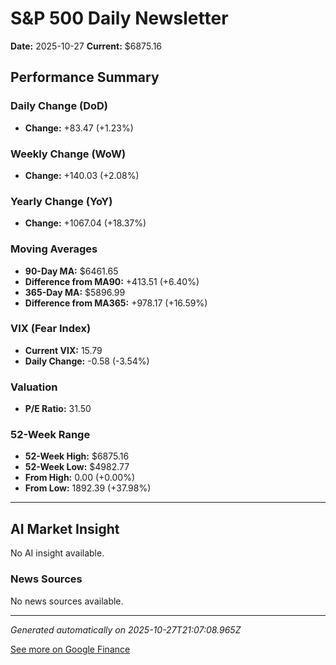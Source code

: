 # S&P 500 Daily Newsletter

**Date:** 2025-10-27
**Current:** $6875.16

## Performance Summary

### Daily Change (DoD)
- **Change:** +83.47 (+1.23%)

### Weekly Change (WoW)
- **Change:** +140.03 (+2.08%)

### Yearly Change (YoY)
- **Change:** +1067.04 (+18.37%)

### Moving Averages
- **90-Day MA:** $6461.65
- **Difference from MA90:** +413.51 (+6.40%)
- **365-Day MA:** $5896.99
- **Difference from MA365:** +978.17 (+16.59%)

### VIX (Fear Index)
- **Current VIX:** 15.79
- **Daily Change:** -0.58 (-3.54%)

### Valuation
- **P/E Ratio:** 31.50

### 52-Week Range
- **52-Week High:** $6875.16
- **52-Week Low:** $4982.77
- **From High:** 0.00 (+0.00%)
- **From Low:** 1892.39 (+37.98%)

---

## AI Market Insight

No AI insight available.

### News Sources
No news sources available.

---

*Generated automatically on 2025-10-27T21:07:08.965Z*

[See more on Google Finance](https://www.google.com/finance/quote/.INX:INDEXSP)
